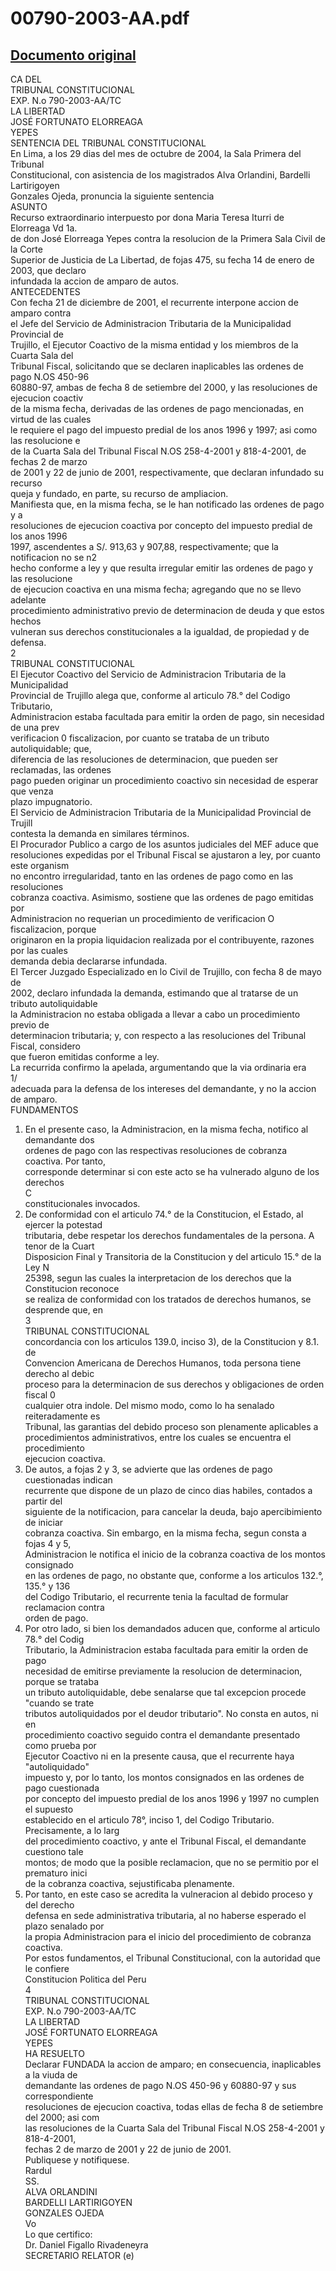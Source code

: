 
00790-2003-AA.pdf
=================
  
[Documento original](https://tc.gob.pe/jurisprudencia/2004/00790-2003-AA.pdf)  
---  
CA DEL  
TRIBUNAL CONSTITUCIONAL  
EXP. N.o 790-2003-AA/TC  
LA LIBERTAD  
JOSÉ FORTUNATO ELORREAGA  
YEPES  
SENTENCIA DEL TRIBUNAL CONSTITUCIONAL  
En Lima, a los 29 dias del mes de octubre de 2004, la Sala Primera del Tribunal  
Constitucional, con asistencia de los magistrados Alva Orlandini, Bardelli Lartirigoyen  
Gonzales Ojeda, pronuncia la siguiente sentencia  
ASUNTO  
Recurso extraordinario interpuesto por dona Maria Teresa Iturri de Elorreaga Vd 1a.  
de don José Elorreaga Yepes contra la resolucion de la Primera Sala Civil de la Corte  
Superior de Justicia de La Libertad, de fojas 475, su fecha 14 de enero de 2003, que declaro  
infundada la accion de amparo de autos.  
ANTECEDENTES  
Con fecha 21 de diciembre de 2001, el recurrente interpone accion de amparo contra  
el Jefe del Servicio de Administracion Tributaria de la Municipalidad Provincial de  
Trujillo, el Ejecutor Coactivo de la misma entidad y los miembros de la Cuarta Sala del  
Tribunal Fiscal, solicitando que se declaren inaplicables las ordenes de pago N.OS 450-96  
60880-97, ambas de fecha 8 de setiembre del 2000, y las resoluciones de ejecucion coactiv  
de la misma fecha, derivadas de las ordenes de pago mencionadas, en virtud de las cuales  
le requiere el pago del impuesto predial de los anos 1996 y 1997; asi como las resolucione e  
de la Cuarta Sala del Tribunal Fiscal N.OS 258-4-2001 y 818-4-2001, de fechas 2 de marzo  
de 2001 y 22 de junio de 2001, respectivamente, que declaran infundado su recurso  
queja y fundado, en parte, su recurso de ampliacion.  
Manifiesta que, en la misma fecha, se le han notificado las ordenes de pago y a  
resoluciones de ejecucion coactiva por concepto del impuesto predial de los anos 1996  
1997, ascendentes a S/. 913,63 y 907,88, respectivamente; que la notificacion no se n2  
hecho conforme a ley y que resulta irregular emitir las ordenes de pago y las resolucione  
de ejecucion coactiva en una misma fecha; agregando que no se llevo adelante  
procedimiento administrativo previo de determinacion de deuda y que estos hechos  
vulneran sus derechos constitucionales a la igualdad, de propiedad y de defensa.  
2  
TRIBUNAL CONSTITUCIONAL  
El Ejecutor Coactivo del Servicio de Administracion Tributaria de la Municipalidad  
Provincial de Trujillo alega que, conforme al articulo 78.° del Codigo Tributario,  
Administracion estaba facultada para emitir la orden de pago, sin necesidad de una prev  
verificacion 0 fiscalizacion, por cuanto se trataba de un tributo autoliquidable; que,  
diferencia de las resoluciones de determinacion, que pueden ser reclamadas, las ordenes  
pago pueden originar un procedimiento coactivo sin necesidad de esperar que venza  
plazo impugnatorio.  
El Servicio de Administracion Tributaria de la Municipalidad Provincial de Trujill  
contesta la demanda en similares términos.  
El Procurador Publico a cargo de los asuntos judiciales del MEF aduce que  
resoluciones expedidas por el Tribunal Fiscal se ajustaron a ley, por cuanto este organism  
no encontro irregularidad, tanto en las ordenes de pago como en las resoluciones  
cobranza coactiva. Asimismo, sostiene que las ordenes de pago emitidas por  
Administracion no requerian un procedimiento de verificacion O fiscalizacion, porque  
originaron en la propia liquidacion realizada por el contribuyente, razones por las cuales  
demanda debia declararse infundada.  
El Tercer Juzgado Especializado en lo Civil de Trujillo, con fecha 8 de mayo de  
2002, declaro infundada la demanda, estimando que al tratarse de un tributo autoliquidable  
la Administracion no estaba obligada a llevar a cabo un procedimiento previo de  
determinacion tributaria; y, con respecto a las resoluciones del Tribunal Fiscal, considero  
que fueron emitidas conforme a ley.  
La recurrida confirmo la apelada, argumentando que la via ordinaria era  
1/  
adecuada para la defensa de los intereses del demandante, y no la accion de amparo.  
FUNDAMENTOS  
1. En el presente caso, la Administracion, en la misma fecha, notifico al demandante dos  
ordenes de pago con las respectivas resoluciones de cobranza coactiva. Por tanto,  
corresponde determinar si con este acto se ha vulnerado alguno de los derechos  
C  
constitucionales invocados.  
2. De conformidad con el articulo 74.° de la Constitucion, el Estado, al ejercer la potestad  
tributaria, debe respetar los derechos fundamentales de la persona. A tenor de la Cuart  
Disposicion Final y Transitoria de la Constitucion y del articulo 15.° de la Ley N  
25398, segun las cuales la interpretacion de los derechos que la Constitucion reconoce  
se realiza de conformidad con los tratados de derechos humanos, se desprende que, en  
3  
TRIBUNAL CONSTITUCIONAL  
concordancia con los articulos 139.0, inciso 3), de la Constitucion y 8.1. de  
Convencion Americana de Derechos Humanos, toda persona tiene derecho al debic  
proceso para la determinacion de sus derechos y obligaciones de orden fiscal 0  
cualquier otra indole. Del mismo modo, como lo ha senalado reiteradamente es  
Tribunal, las garantias del debido proceso son plenamente aplicables a  
procedimientos administrativos, entre los cuales se encuentra el procedimiento  
ejecucion coactiva.  
3. De autos, a fojas 2 y 3, se advierte que las ordenes de pago cuestionadas indican  
recurrente que dispone de un plazo de cinco dias habiles, contados a partir del  
siguiente de la notificacion, para cancelar la deuda, bajo apercibimiento de iniciar  
cobranza coactiva. Sin embargo, en la misma fecha, segun consta a fojas 4 y 5,  
Administracion le notifica el inicio de la cobranza coactiva de los montos consignado  
en las ordenes de pago, no obstante que, conforme a los articulos 132.°, 135.° y 136  
del Codigo Tributario, el recurrente tenia la facultad de formular reclamacion contra  
orden de pago.  
4. Por otro lado, si bien los demandados aducen que, conforme al articulo 78.° del Codig  
Tributario, la Administracion estaba facultada para emitir la orden de pago  
necesidad de emitirse previamente la resolucion de determinacion, porque se trataba  
un tributo autoliquidable, debe senalarse que tal excepcion procede "cuando se trate  
tributos autoliquidados por el deudor tributario". No consta en autos, ni en  
procedimiento coactivo seguido contra el demandante presentado como prueba por  
Ejecutor Coactivo ni en la presente causa, que el recurrente haya "autoliquidado"  
impuesto y, por lo tanto, los montos consignados en las ordenes de pago cuestionada  
por concepto del impuesto predial de los anos 1996 y 1997 no cumplen el supuesto  
establecido en el articulo 78°, inciso 1, del Codigo Tributario. Precisamente, a lo larg  
del procedimiento coactivo, y ante el Tribunal Fiscal, el demandante cuestiono tale  
montos; de modo que la posible reclamacion, que no se permitio por el prematuro inici  
de la cobranza coactiva, sejustificaba plenamente.  
5. Por tanto, en este caso se acredita la vulneracion al debido proceso y del derecho  
defensa en sede administrativa tributaria, al no haberse esperado el plazo senalado por  
la propia Administracion para el inicio del procedimiento de cobranza coactiva.  
Por estos fundamentos, el Tribunal Constitucional, con la autoridad que le confiere  
Constitucion Politica del Peru  
4  
TRIBUNAL CONSTITUCIONAL  
EXP. N.o 790-2003-AA/TC  
LA LIBERTAD  
JOSÉ FORTUNATO ELORREAGA  
YEPES  
HA RESUELTO  
Declarar FUNDADA la accion de amparo; en consecuencia, inaplicables a la viuda de  
demandante las ordenes de pago N.OS 450-96 y 60880-97 y sus correspondiente  
resoluciones de ejecucion coactiva, todas ellas de fecha 8 de setiembre del 2000; asi com  
las resoluciones de la Cuarta Sala del Tribunal Fiscal N.OS 258-4-2001 y 818-4-2001,  
fechas 2 de marzo de 2001 y 22 de junio de 2001.  
Publiquese y notifiquese.  
Rardul  
SS.  
ALVA ORLANDINI  
BARDELLI LARTIRIGOYEN  
GONZALES OJEDA  
Vo  
Lo que certifico:  
Dr. Daniel Figallo Rivadeneyra  
SECRETARIO RELATOR (e)